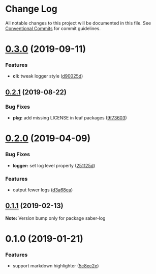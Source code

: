 # Change Log

All notable changes to this project will be documented in this file.
See [Conventional Commits](https://conventionalcommits.org) for commit guidelines.

# [0.3.0](https://github.com/saberland/saber/compare/saber-log@0.2.1...saber-log@0.3.0) (2019-09-11)

### Features

- **cli:** tweak logger style ([d90025d](https://github.com/saberland/saber/commit/d90025d))

## [0.2.1](https://github.com/saberland/saber/compare/saber-log@0.2.0...saber-log@0.2.1) (2019-08-22)

### Bug Fixes

- **pkg:** add missing LICENSE in leaf packages ([9f73603](https://github.com/saberland/saber/commit/9f73603))

# [0.2.0](https://github.com/egoist/saber/compare/saber-log@0.1.1...saber-log@0.2.0) (2019-04-09)

### Bug Fixes

- **logger:** set log level properly ([251125d](https://github.com/egoist/saber/commit/251125d))

### Features

- output fewer logs ([d3a68ea](https://github.com/egoist/saber/commit/d3a68ea))

## [0.1.1](https://github.com/egoist/saber/compare/saber-log@0.1.0...saber-log@0.1.1) (2019-02-13)

**Note:** Version bump only for package saber-log

# 0.1.0 (2019-01-21)

### Features

- support markdown highlighter ([5c8ec2e](https://github.com/egoist/saber/commit/5c8ec2e))
